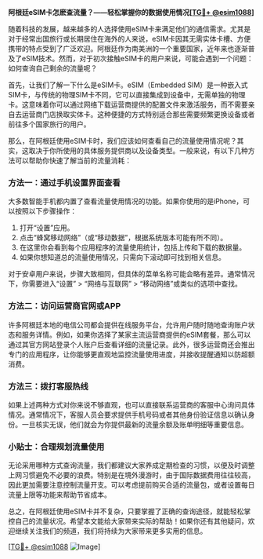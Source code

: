 **阿根廷eSIM卡怎麽查流量？——轻松掌握你的数据使用情况[[TG💪+ @esim1088](https://t.me/s/esim1088)]**

随着科技的发展，越来越多的人选择使用eSIM卡来满足他们的通信需求。尤其是对于经常出国旅行或长期居住在海外的人来说，eSIM卡因其无需实体卡槽、方便携带的特点受到了广泛欢迎。阿根廷作为南美洲的一个重要国家，近年来也逐渐普及了eSIM技术。然而，对于初次接触eSIM卡的用户来说，可能会遇到一个问题：如何查询自己剩余的流量呢？

首先，让我们了解一下什么是eSIM卡。eSIM（Embedded SIM）是一种嵌入式SIM卡，与传统的物理SIM卡不同，它可以直接集成到设备中，无需单独的物理卡。这意味着你可以通过网络下载运营商提供的配置文件来激活服务，而不需要亲自去运营商门店换取实体卡。这种便捷的方式特别适合那些需要频繁更换设备或者前往多个国家旅行的用户。

那么，在阿根廷使用eSIM卡时，我们应该如何查看自己的流量使用情况呢？其实，这取决于你所使用的具体服务提供商以及设备类型。一般来说，有以下几种方法可以帮助你快速了解当前的流量消耗：

### 方法一：通过手机设置界面查看

大多数智能手机都内置了查看流量使用情况的功能。如果你使用的是iPhone，可以按照以下步骤操作：

1. 打开“设置”应用。
2. 点击“蜂窝移动网络”（或“移动数据”，根据系统版本可能有所不同）。
3. 在这里你会看到每个应用程序的流量使用统计，包括上传和下载的数据量。
4. 如果你想知道总的流量使用情况，只需向下滚动即可找到相关信息。

对于安卓用户来说，步骤大致相同，但具体的菜单名称可能会略有差异。通常情况下，你需要进入“设置” > “网络与互联网” > “移动网络”或类似的选项中查找。

### 方法二：访问运营商官网或APP

许多阿根廷本地的电信公司都会提供在线服务平台，允许用户随时随地查询账户状态和服务详情。例如，如果你选择了某家主流运营商提供的eSIM套餐，那么可以通过其官方网站登录个人账户后查看详细的流量记录。此外，很多运营商还会推出专门的应用程序，让你能够更直观地监控流量使用进度，并接收提醒通知以防超额消费。

### 方法三：拨打客服热线

如果上述两种方式对你来说不够直观，也可以直接联系运营商的客服中心询问具体情况。通常情况下，客服人员会要求提供手机号码或者其他身份验证信息以确认身份。一旦核实无误，他们就会为你提供最新的流量余额及账单明细等重要信息。

### 小贴士：合理规划流量使用

无论采用哪种方式查询流量，我们都建议大家养成定期检查的习惯，以便及时调整上网习惯避免不必要的浪费。特别是在境外漫游时，由于国际数据费用往往较高，因此更加需要注意控制流量开支。可以考虑提前购买合适的流量包，或者设置每日流量上限等功能来帮助节省成本。

总之，在阿根廷使用eSIM卡并不复杂，只要掌握了正确的查询途径，就能轻松掌控自己的流量状况。希望本文能给大家带来实际的帮助！如果你还有其他疑问，欢迎继续关注我们的频道，我们将持续为大家带来更多实用的信息。

[[TG💪+ @esim1088](https://t.me/s/esim1088) ![Image](https://i.postimg.cc/4NQfJmqS/Snipaste-2025-05-13-00-14-12.png)]